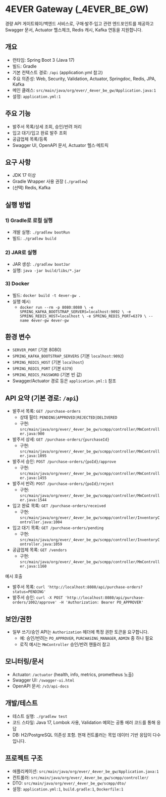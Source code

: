 # 4EVER Gateway (_4EVER_BE_GW)

경량 API 게이트웨이/백엔드 서비스로, 구매·발주·입고 관련 엔드포인트를 제공하고 Swagger 문서, Actuator 헬스체크, Redis 캐시, Kafka 연동을 지원합니다.

## 개요
- 런타임: Spring Boot 3 (Java 17)
- 빌드: Gradle
- 기본 컨텍스트 경로: `/api` (application.yml 참고)
- 주요 의존성: Web, Security, Validation, Actuator, Springdoc, Redis, JPA, Kafka
- 메인 클래스: `src/main/java/org/ever/_4ever_be_gw/Application.java:1`
- 설정: `application.yml:1`

## 주요 기능
- 발주서 목록/상세 조회, 승인/반려 처리
- 입고 대기/입고 완료 발주 조회
- 공급업체 목록/등록
- Swagger UI, OpenAPI 문서, Actuator 헬스·메트릭

## 요구 사항
- JDK 17 이상
- Gradle Wrapper 사용 권장 (`./gradlew`)
- (선택) Redis, Kafka

## 실행 방법
### 1) Gradle로 로컬 실행
- 개발 실행: `./gradlew bootRun`
- 빌드: `./gradlew build`

### 2) JAR로 실행
- JAR 생성: `./gradlew bootJar`
- 실행: `java -jar build/libs/*.jar`

### 3) Docker
- 빌드: `docker build -t 4ever-gw .`
- 실행 예시:
  - `docker run --rm -p 8080:8080 \
      -e SPRING_KAFKA_BOOTSTRAP_SERVERS=localhost:9092 \
      -e SPRING_REDIS_HOST=localhost \
      -e SPRING_REDIS_PORT=6379 \
      --name 4ever-gw 4ever-gw`

## 환경 변수
- `SERVER_PORT` (기본 8080)
- `SPRING_KAFKA_BOOTSTRAP_SERVERS` (기본 `localhost:9092`)
- `SPRING_REDIS_HOST` (기본 `localhost`)
- `SPRING_REDIS_PORT` (기본 `6379`)
- `SPRING_REDIS_PASSWORD` (기본 빈 값)
- Swagger/Actuator 경로 등은 `application.yml:1` 참조

## API 요약 (기본 경로: `/api`)
- 발주서 목록: `GET /purchase-orders`
  - 상태 필터: `PENDING|APPROVED|REJECTED|DELIVERED`
  - 구현: `src/main/java/org/ever/_4ever_be_gw/scmpp/controller/MmController.java:900`
- 발주서 상세: `GET /purchase-orders/{purchaseId}`
  - 구현: `src/main/java/org/ever/_4ever_be_gw/scmpp/controller/MmController.java:1095`
- 발주서 승인: `POST /purchase-orders/{poId}/approve`
  - 구현: `src/main/java/org/ever/_4ever_be_gw/scmpp/controller/MmController.java:1455`
- 발주서 반려: `POST /purchase-orders/{poId}/reject`
  - 구현: `src/main/java/org/ever/_4ever_be_gw/scmpp/controller/MmController.java:1544`
- 입고 완료 목록: `GET /purchase-orders/received`
  - 구현: `src/main/java/org/ever/_4ever_be_gw/scmpp/controller/InventoryController.java:1004`
- 입고 대기 목록: `GET /purchase-orders/pending`
  - 구현: `src/main/java/org/ever/_4ever_be_gw/scmpp/controller/InventoryController.java:1059`
- 공급업체 목록: `GET /vendors`
  - 구현: `src/main/java/org/ever/_4ever_be_gw/scmpp/controller/MmController.java:1160`

예시 호출
- 발주서 목록: `curl 'http://localhost:8080/api/purchase-orders?status=PENDING'`
- 발주서 승인: `curl -X POST 'http://localhost:8080/api/purchase-orders/1002/approve' -H 'Authorization: Bearer PO_APPROVER'`

## 보안/권한
- 일부 쓰기/승인 API는 `Authorization` 헤더에 특정 권한 토큰을 요구합니다.
  - 예: 승인/반려는 `PO_APPROVER`, `PURCHASING_MANAGER`, `ADMIN` 중 하나 필요
  - 로직 예시는 `MmController` 승인/반려 핸들러 참고

## 모니터링/문서
- Actuator: `/actuator` (health, info, metrics, prometheus 노출)
- Swagger UI: `/swagger-ui.html`
- OpenAPI 문서: `/v3/api-docs`

## 개발/테스트
- 테스트 실행: `./gradlew test`
- 코드 스타일: Java 17, Lombok 사용, Validation 예외는 공통 에러 코드를 통해 응답
- DB: H2/PostgreSQL 의존성 포함. 현재 컨트롤러는 목업 데이터 기반 응답이 다수입니다.

## 프로젝트 구조
- 애플리케이션: `src/main/java/org/ever/_4ever_be_gw/Application.java:1`
- 컨트롤러: `src/main/java/org/ever/_4ever_be_gw/scmpp/controller/`
- DTO: `src/main/java/org/ever/_4ever_be_gw/scmpp/dto/`
- 설정: `application.yml:1`, `build.gradle:1`, `Dockerfile:1`